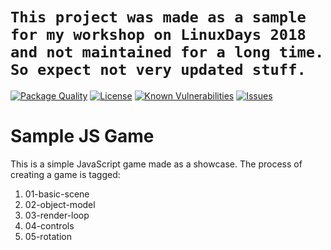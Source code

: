 # `This project was made as a sample for my workshop on LinuxDays 2018 and not maintained for a long time. So expect not very updated stuff.`

<!--Badges-->

 [![Package Quality](https://packagequality.com/shield/sample-js-game.svg)](https://packagequality.com/#?package=sample-js-game)
 [![License](https://img.shields.io/github/license/hejny/sample-js-game.svg?style=flat)](https://raw.githubusercontent.com/hejny/sample-js-game/master/LICENSE)
 [![Known Vulnerabilities](https://snyk.io/test/github/hejny/sample-js-game/badge.svg)](https://snyk.io/test/github/hejny/sample-js-game)
 [![Issues](https://img.shields.io/github/issues/hejny/sample-js-game.svg?style=flat)](https://github.com/hejny/sample-js-game/issues)

<!--/Badges-->


# Sample JS Game

This is a simple JavaScript game made as a showcase.
The process of creating a game is tagged:

1) 01-basic-scene
2) 02-object-model
3) 03-render-loop
4) 04-controls
5) 05-rotation
